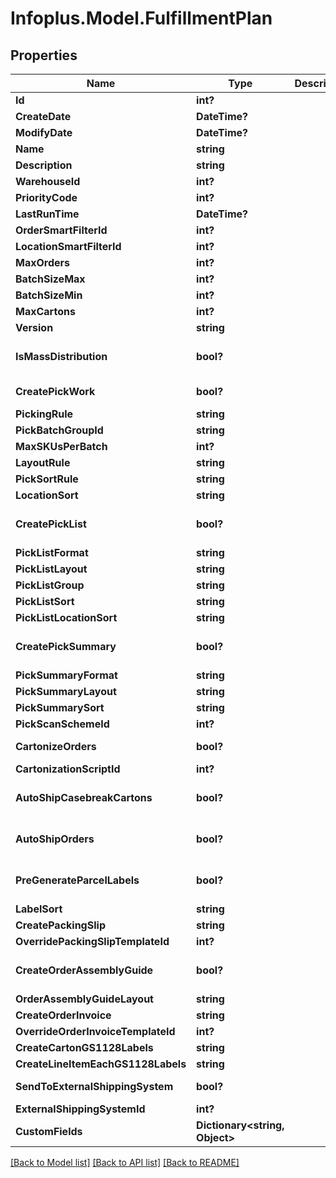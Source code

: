 # Infoplus.Model.FulfillmentPlan
## Properties

Name | Type | Description | Notes
------------ | ------------- | ------------- | -------------
**Id** | **int?** |  | [optional] 
**CreateDate** | **DateTime?** |  | [optional] 
**ModifyDate** | **DateTime?** |  | [optional] 
**Name** | **string** |  | 
**Description** | **string** |  | [optional] 
**WarehouseId** | **int?** |  | 
**PriorityCode** | **int?** |  | [optional] 
**LastRunTime** | **DateTime?** |  | [optional] 
**OrderSmartFilterId** | **int?** |  | 
**LocationSmartFilterId** | **int?** |  | [optional] 
**MaxOrders** | **int?** |  | [optional] 
**BatchSizeMax** | **int?** |  | [optional] 
**BatchSizeMin** | **int?** |  | [optional] 
**MaxCartons** | **int?** |  | [optional] 
**Version** | **string** |  | [optional] 
**IsMassDistribution** | **bool?** |  | [optional] [default to false]
**CreatePickWork** | **bool?** |  | [default to false]
**PickingRule** | **string** |  | [optional] 
**PickBatchGroupId** | **string** |  | [optional] 
**MaxSKUsPerBatch** | **int?** |  | [optional] 
**LayoutRule** | **string** |  | [optional] 
**PickSortRule** | **string** |  | [optional] 
**LocationSort** | **string** |  | [optional] 
**CreatePickList** | **bool?** |  | [optional] [default to false]
**PickListFormat** | **string** |  | [optional] 
**PickListLayout** | **string** |  | [optional] 
**PickListGroup** | **string** |  | [optional] 
**PickListSort** | **string** |  | [optional] 
**PickListLocationSort** | **string** |  | [optional] 
**CreatePickSummary** | **bool?** |  | [optional] [default to false]
**PickSummaryFormat** | **string** |  | [optional] 
**PickSummaryLayout** | **string** |  | [optional] 
**PickSummarySort** | **string** |  | [optional] 
**PickScanSchemeId** | **int?** |  | 
**CartonizeOrders** | **bool?** |  | [default to false]
**CartonizationScriptId** | **int?** |  | [optional] 
**AutoShipCasebreakCartons** | **bool?** |  | [optional] [default to false]
**AutoShipOrders** | **bool?** |  | [optional] [default to false]
**PreGenerateParcelLabels** | **bool?** |  | [optional] [default to false]
**LabelSort** | **string** |  | [optional] 
**CreatePackingSlip** | **string** |  | 
**OverridePackingSlipTemplateId** | **int?** |  | [optional] 
**CreateOrderAssemblyGuide** | **bool?** |  | [optional] [default to false]
**OrderAssemblyGuideLayout** | **string** |  | [optional] 
**CreateOrderInvoice** | **string** |  | 
**OverrideOrderInvoiceTemplateId** | **int?** |  | [optional] 
**CreateCartonGS1128Labels** | **string** |  | [optional] 
**CreateLineItemEachGS1128Labels** | **string** |  | [optional] 
**SendToExternalShippingSystem** | **bool?** |  | [default to false]
**ExternalShippingSystemId** | **int?** |  | [optional] 
**CustomFields** | **Dictionary&lt;string, Object&gt;** |  | [optional] 

[[Back to Model list]](../README.md#documentation-for-models) [[Back to API list]](../README.md#documentation-for-api-endpoints) [[Back to README]](../README.md)

